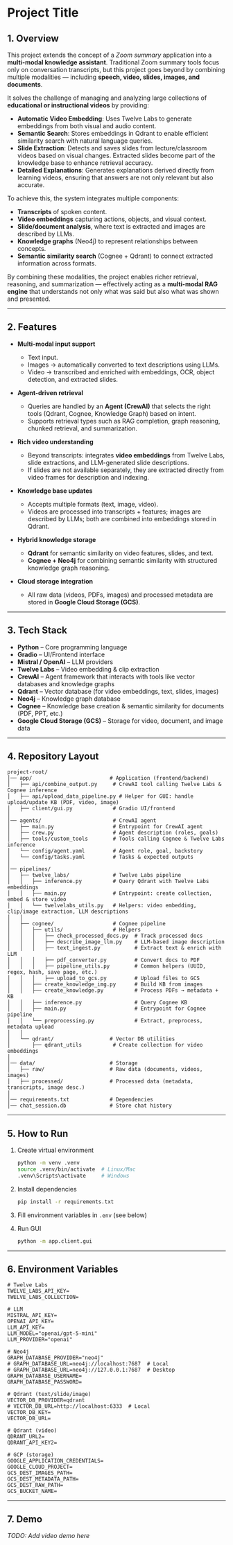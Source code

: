 # Project Title

## 1. Overview

This project extends the concept of a *Zoom summary* application into a **multi-modal knowledge assistant**.
Traditional Zoom summary tools focus only on conversation transcripts, but this project goes beyond by combining multiple modalities — including **speech, video, slides, images, and documents**.

It solves the challenge of managing and analyzing large collections of **educational or instructional videos** by providing:

* **Automatic Video Embedding**: Uses Twelve Labs to generate embeddings from both visual and audio content.
* **Semantic Search**: Stores embeddings in Qdrant to enable efficient similarity search with natural language queries.
* **Slide Extraction**: Detects and saves slides from lecture/classroom videos based on visual changes. Extracted slides become part of the knowledge base to enhance retrieval accuracy.
* **Detailed Explanations**: Generates explanations derived directly from learning videos, ensuring that answers are not only relevant but also accurate.

To achieve this, the system integrates multiple components:

* **Transcripts** of spoken content.
* **Video embeddings** capturing actions, objects, and visual context.
* **Slide/document analysis**, where text is extracted and images are described by LLMs.
* **Knowledge graphs** (Neo4j) to represent relationships between concepts.
* **Semantic similarity search** (Cognee + Qdrant) to connect extracted information across formats.

By combining these modalities, the project enables richer retrieval, reasoning, and summarization — effectively acting as a **multi-modal RAG engine** that understands not only what was said but also what was shown and presented.

---

## 2. Features

* **Multi-modal input support**

  * Text input.
  * Images → automatically converted to text descriptions using LLMs.
  * Video → transcribed and enriched with embeddings, OCR, object detection, and extracted slides.

* **Agent-driven retrieval**

  * Queries are handled by an **Agent (CrewAI)** that selects the right tools (Qdrant, Cognee, Knowledge Graph) based on intent.
  * Supports retrieval types such as RAG completion, graph reasoning, chunked retrieval, and summarization.

* **Rich video understanding**

  * Beyond transcripts: integrates **video embeddings** from Twelve Labs, slide extractions, and LLM-generated slide descriptions.
  * If slides are not available separately, they are extracted directly from video frames for description and indexing.

* **Knowledge base updates**

  * Accepts multiple formats (text, image, video).
  * Videos are processed into transcripts + features; images are described by LLMs; both are combined into embeddings stored in Qdrant.

* **Hybrid knowledge storage**

  * **Qdrant** for semantic similarity on video features, slides, and text.
  * **Cognee + Neo4j** for combining semantic similarity with structured knowledge graph reasoning.

* **Cloud storage integration**

  * All raw data (videos, PDFs, images) and processed metadata are stored in **Google Cloud Storage (GCS)**.


---

## 3. Tech Stack

* **Python** – Core programming language
* **Gradio** – UI/Frontend interface
* **Mistral / OpenAI** – LLM providers
* **Twelve Labs** – Video embedding & clip extraction
* **CrewAI** – Agent framework that interacts with tools like vector databases and knowledge graphs
* **Qdrant** – Vector database (for video embeddings, text, slides, images)
* **Neo4j** – Knowledge graph database
* **Cognee** – Knowledge base creation & semantic similarity for documents (PDF, PPT, etc.)
* **Google Cloud Storage (GCS)** – Storage for video, document, and image data

---

## 4. Repository Layout

```
project-root/
│── app/                         # Application (frontend/backend)
│   ├── api/combine_output.py     # CrewAI tool calling Twelve Labs & Cognee inference
│   ├── api/upload_data_pipeline.py # Helper for GUI: handle upload/update KB (PDF, video, image)
│   ├── client/gui.py             # Gradio UI/frontend
│
│── agents/                       # CrewAI agent
│   ├── main.py                   # Entrypoint for CrewAI agent
│   ├── crew.py                   # Agent description (roles, goals)
│   ├── tools/custom_tools        # Tools calling Cognee & Twelve Labs inference
│   └── config/agent.yaml         # Agent role, goal, backstory
│   └── config/tasks.yaml         # Tasks & expected outputs
│
│── pipelines/
│   ├── twelve_labs/              # Twelve Labs pipeline
│   │   ├── inference.py          # Query Qdrant with Twelve Labs embeddings
│   │   ├── main.py               # Entrypoint: create collection, embed & store video
│   │   └── twelvelabs_utils.py   # Helpers: video embedding, clip/image extraction, LLM descriptions
│   │
│   ├── cognee/                   # Cognee pipeline
│   │   ├── utils/                # Helpers
│   │   │   ├── check_processed_docs.py  # Track processed docs
│   │   │   ├── describe_image_llm.py    # LLM-based image description
│   │   │   ├── text_ingest.py           # Extract text & enrich with LLM
│   │   │   ├── pdf_converter.py         # Convert docs to PDF
│   │   │   ├── pipeline_utils.py        # Common helpers (UUID, regex, hash, save page, etc.)
│   │   │   ├── upload_to_gcs.py         # Upload files to GCS
│   │   ├── create_knowledge_img.py      # Build KB from images
│   │   ├── create_knowledge.py          # Process PDFs → metadata + KB
│   │   ├── inference.py                 # Query Cognee KB
│   │   ├── main.py                      # Entrypoint for Cognee pipeline
│   │   └── preprocessing.py             # Extract, preprocess, metadata upload
│   │
│   └── qdrant/                  # Vector DB utilities
│       ├── qdrant_utils          # Create collection for video embeddings
│
│── data/                        # Storage
│   ├── raw/                     # Raw data (documents, videos, images)
│   ├── processed/               # Processed data (metadata, transcripts, image desc.)
│
│── requirements.txt             # Dependencies
│── chat_session.db              # Store chat history
```

---

## 5. How to Run

1. Create virtual environment

   ```bash
   python -m venv .venv
   source .venv/bin/activate  # Linux/Mac
   .venv\Scripts\activate     # Windows
   ```
2. Install dependencies

   ```bash
   pip install -r requirements.txt
   ```
3. Fill environment variables in `.env` (see below)
4. Run GUI

   ```bash
   python -m app.client.gui
   ```

---

## 6. Environment Variables

```env
# Twelve Labs
TWELVE_LABS_API_KEY=
TWELVE_LABS_COLLECTION=

# LLM
MISTRAL_API_KEY=
OPENAI_API_KEY=
LLM_API_KEY=
LLM_MODEL="openai/gpt-5-mini"
LLM_PROVIDER="openai"

# Neo4j
GRAPH_DATABASE_PROVIDER="neo4j"
# GRAPH_DATABASE_URL=neo4j://localhost:7687  # Local
# GRAPH_DATABASE_URL=neo4j://127.0.0.1:7687  # Desktop
GRAPH_DATABASE_USERNAME=
GRAPH_DATABASE_PASSWORD=

# Qdrant (text/slide/image)
VECTOR_DB_PROVIDER=qdrant
# VECTOR_DB_URL=http://localhost:6333  # Local
VECTOR_DB_KEY=
VECTOR_DB_URL=

# Qdrant (video)
QDRANT_URL2=
QDRANT_API_KEY2=

# GCP (storage)
GOOGLE_APPLICATION_CREDENTIALS=
GOOGLE_CLOUD_PROJECT=
GCS_DEST_IMAGES_PATH=
GCS_DEST_METADATA_PATH=
GCS_DEST_RAW_PATH=
GCS_BUCKET_NAME=
```

---

## 7. Demo

*TODO: Add video demo here*
